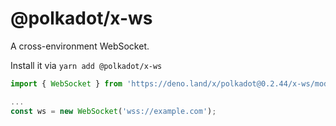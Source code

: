 # @polkadot/x-ws

A cross-environment WebSocket.

Install it via `yarn add @polkadot/x-ws`

```js
import { WebSocket } from 'https://deno.land/x/polkadot@0.2.44/x-ws/mod.ts';

...
const ws = new WebSocket('wss://example.com');
```

